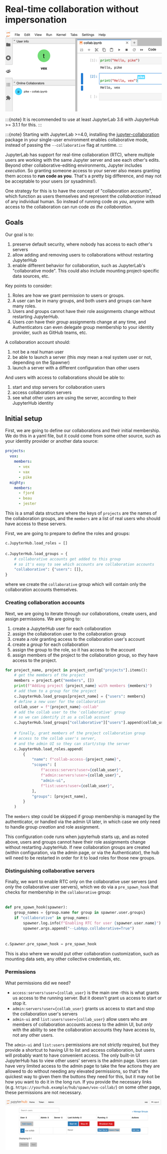 # Real-time collaboration without impersonation

![Screenshot of JupyterLab with real-time collaboration enabled](../images/jupyterlab-rtc.png)

:::{note}
It is recommended to use at least JupyterLab 3.6 with JupyterHub >= 3.1.1 for this.
:::

:::{note}
Starting with JupyterLab >=4.0, installing the [jupyter-collaboration](https://github.com/jupyterlab/jupyter-collaboration) package in your single-user environment enables collaborative mode, instead of passing the `--collaborative` flag at runtime.
:::

JupyterLab has support for real-time collaboration (RTC), where multiple users are working with the same Jupyter server and see each other's edits.
Beyond other collaborative-editing environments, Jupyter includes _execution_.
So granting someone access to your server also means granting them access to **run code as you**.
That's a pretty big difference, and may not be acceptable to your users (or sysadmins!).

One strategy for this is to have the concept of "collaboration accounts", which function as users themselves and represent the _collaboration_ instead of any individual human.
So instead of running code _as you_, anyone with access to the collaboration can run code _as the collaboration_.

## Goals

Our goal is to:

1. preserve default security, where nobody has access to each other's servers
2. allow adding and removing users to collaborations without restarting JupyterHub
3. enable different behavior for collaboration, such as JupyterLab's "collaborative mode". This could also include mounting project-specific data sources, etc.

Key points to consider:

1. Roles are how we grant permission to users or groups.
2. A user can be in many groups, and both users and groups can have many roles.
3. Users and groups cannot have their role assignments change without restarting JupyterHub.
4. Users _can_ have their _group_ assignments change at any time,
   and Authenticators can even delegate group membership to your identity provider,
   such as GitHub teams, etc.

A collaboration account should:

1. not be a real human user
2. be able to launch a server (this _may_ mean a real system user or not, depending on the Spawner)
3. launch a server with a different configuration than other users

And users with access to collaborations should be able to:

1. start and stop servers for collaboration users
2. access collaboration servers
3. see what other users are using the server, according to their JupyterHub identity

## Initial setup

First, we are going to define our collaborations and their initial membership.
We do this in a yaml file, but it could come from some other source,
such as your identity provider or another data source:

```yaml
projects:
  vox:
    members:
      - vex
      - vax
      - pike
  mighty:
    members:
      - fjord
      - beau
      - jester
```

This is a small data structure where the keys of `projects` are the names of the collaboration groups,
and the `members` are a list of real users who should have access to these servers.

First, we are going to prepare to define the roles and groups:

```python
c.JupyterHub.load_roles = []

c.JupyterHub.load_groups = {
    # collaborative accounts get added to this group
    # so it's easy to see which accounts are collaboration accounts
    "collaborative": {"users": []},
}
```

where we create the `collaborative` group which will contain only the collaboration accounts themselves.

### Creating collaboration accounts

Next, we are going to iterate through our collaborations, create users, and assign permissions.
We are going to:

1. create a JupyterHub user for each collaboration
1. assign the collaboration user to the collaboration group
1. create a _role_ granting access to the collaboration user's account
1. create a _group_ for each collaboration
1. assign the group to the role, so it has access to the account
1. assign members of the project to the collaboration group, so _they_ have access to the project.

```python
for project_name, project in project_config["projects"].items():
    # get the members of the project
    members = project.get("members", [])
    print(f"Adding project {project_name} with members {members}")
    # add them to a group for the project
    c.JupyterHub.load_groups[project_name] = {"users": members}
    # define a new user for the collaboration
    collab_user = f"{project_name}-collab"
    # add the collab user to the 'collaborative' group
    # so we can identify it as a collab account
    c.JupyterHub.load_groups["collaborative"]["users"].append(collab_user)

    # finally, grant members of the project collaboration group
    # access to the collab user's server,
    # and the admin UI so they can start/stop the server
    c.JupyterHub.load_roles.append(
        {
            "name": f"collab-access-{project_name}",
            "scopes": [
                f"access:servers!user={collab_user}",
                f"admin:servers!user={collab_user}",
                "admin-ui",
                f"list:users!user={collab_user}",
            ],
            "groups": [project_name],
        }
    )
```

The `members` step could be skipped if group membership is managed by the authenticator, or handled via the admin UI later, in which case we only need to handle group _creation_ and role assignment.

This configuration code runs when jupyterhub starts up, and as noted above, users and groups cannot have their role assignments change without restarting JupyterHub. If new collaboration groups are created (within configuration, via the admin page, or via the Authenticator), the hub will need to be restarted in order for it to load roles for those new groups.

### Distinguishing collaborative servers

Finally, we want to enable RTC only on the collaborative user servers (and _only_ the collaborative user servers),
which we do via a `pre_spawn_hook` that checks for membership in the `collaborative` group:

```python

def pre_spawn_hook(spawner):
    group_names = {group.name for group in spawner.user.groups}
    if "collaborative" in group_names:
        spawner.log.info(f"Enabling RTC for user {spawner.user.name}")
        spawner.args.append("--LabApp.collaborative=True")


c.Spawner.pre_spawn_hook = pre_spawn_hook
```

This is also where we would put other collaboration customization, such as mounting data sets, any other collective credentials, etc.

### Permissions

What permissions did we need?

- `access:servers!user={collab_user}` is the main one -this is what grants us access to the running server.
  But it doesn't grant us access to start or stop it.
- `admin:servers!user={collab_user}` grants us access to start and stop the collaboration user's servers
- `admin-ui` and `list:users!user={collab_user}` allow users who are members of collaboration accounts access to the admin UI,
  but _only_ with the ability to see the collaboration accounts they have access to,
  not any other users.

The `admin-ui` and `list:users` permissions are not strictly required, but they provide a shortcut to having UI to list and access collaboration, but users will probably want to have convenient access.
The only built-in UI JupyterHub has to view other users' servers is the admin page.
Users can have very limited access to the admin page to take the few actions they are allowed to do without needing any elevated permissions, so that's the quickest way to given them the buttons they need for this, but it may not be how you want to do it in the long run.
If you provide the necessary links (e.g. `https://yourhub.example/hub/spawn/vox-collab/`) on some other page, these permissions are not necessary.

![JupyterHub admin page showing only one account listed: vox-collab](../images/collaboration-admin-ui.png)
